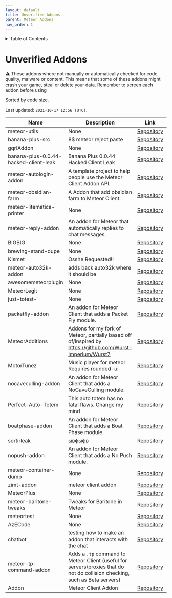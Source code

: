```yaml
---
layout: default
title: Unverified Addons
parent: Meteor Addons
nav_order: 1
---
```


<!-- START doctoc generated TOC please keep comment here to allow auto update -->
<!-- DON'T EDIT THIS SECTION, INSTEAD RE-RUN doctoc TO UPDATE -->
<details>
<summary>Table of Contents</summary>

- [Unverified Addons](#unverified-addons)

</details>
<!-- END doctoc generated TOC please keep comment here to allow auto update -->

# Unverified Addons
<div class="text-yellow-200">
⚠ These addons where not manually or automatically checked for code quality, malware or content. This means that some of these addons might crash your game, steal or delete your data. Remember to screen each addon before using
</div>

Sorted by code size.

Last updated: `2021-10-17 12:56 (UTC)`.

| Name | Description | Link | Authors |
| --- | --- | --- | --- |
| meteor-utils | None | [Repository](https://github.com/kkllffaa/meteor-utils) | kkllffaa |
| banana-plus-src | 8$ meteor reject paste | [Repository](https://github.com/EurekaEffect/banana-plus-src) | EurekaEffect |
| gqrlAddon | None | [Repository](https://github.com/kyv3-v2/gqrlAddon) | kyv3-v2 |
| banana-plus-0.0.44-hacked-client-leak | Banana Plus 0.0.44 Hacked Client Leak | [Repository](https://github.com/ItsNautilus/banana-plus-0.0.44-hacked-client-leak) | ItsNautilus |
| meteor-autologin-addon | A template project to help people use the Meteor Client Addon API. | [Repository](https://github.com/SpwCode/meteor-autologin-addon) | SpwCode |
| meteor-obsidian-farm | A Addon that add obsidian farm to Meteor Client. | [Repository](https://github.com/VoidCyborg/meteor-obsidian-farm) | VoidCyborg |
| meteor-litematica-printer | None | [Repository](https://github.com/kkllffaa/meteor-litematica-printer) | kkllffaa |
| meteor-reply-addon | An addon for Meteor that automatically replies to chat messages. | [Repository](https://github.com/vitrack/meteor-reply-addon) | vitrack |
| BIGBIG | None | [Repository](https://github.com/oyzipfile/BIGBIG) | oyzipfile |
| brewing-stand-dupe | None | [Repository](https://github.com/nbtm-sh/brewing-stand-dupe) | nbtm-sh |
| Kismet | Osshe Requested!! | [Repository](https://github.com/WoBo-wow/Kismet) | WoBo-wow |
| meteor-auto32k-addon | adds back auto32k where it should be | [Repository](https://github.com/HENRYMARTIN5/meteor-auto32k-addon) | HENRYMARTIN5 |
| awesomemeteorplugin | None | [Repository](https://github.com/unfidelity/awesomemeteorplugin) | unfidelity |
| MeteorLegit | None | [Repository](https://github.com/Drakesdrs/MeteorLegit) | Drakesdrs |
| just-totest- | None | [Repository](https://github.com/Dasyat1s/just-totest-) | Dasyat1s |
| packetfly-addon | An addon for Meteor Client that adds a Packet Fly module. | [Repository](https://github.com/hashalite/packetfly-addon) | hashalite |
| MeteorAdditions | Addons for my fork of Meteor, partially based off of/inspired by https://github.com/Wurst-Imperium/Wurst7 | [Repository](https://github.com/JFronny/MeteorAdditions) | JFronny |
| MotorTunez | Music player for meteor. Requires rounded-ui | [Repository](https://github.com/JFronny/MotorTunez) | JFronny |
| nocaveculling-addon | An addon for Meteor Client that adds a NoCaveCulling module. | [Repository](https://github.com/hashalite/nocaveculling-addon) | hashalite |
| Perfect-Auto-Totem | This auto totem has no fatal flaws. Change my mind | [Repository](https://github.com/l1tecorejz/Perfect-Auto-Totem) | l1tecorejz |
| boatphase-addon | An addon for Meteor Client that adds a Boat Phase module. | [Repository](https://github.com/hashalite/boatphase-addon) | hashalite |
| sortirleak | ывфыфв | [Repository](https://github.com/iacher/sortirleak) | iacher |
| nopush-addon | An addon for Meteor Client that adds a No Push module. | [Repository](https://github.com/hashalite/nopush-addon) | hashalite |
| meteor-container-dump | None | [Repository](https://github.com/AntiCope/meteor-container-dump) | AntiCope |
| zimt-addon | meteor client addon | [Repository](https://github.com/PiPaPo4/zimt-addon) | PiPaPo4 |
| MeteorPlus | None | [Repository](https://github.com/JohanDevv/MeteorPlus) | JohanDevv |
| meteor-baritone-tweaks | Tweaks for Baritone in Meteor | [Repository](https://github.com/nothub/meteor-baritone-tweaks) | nothub |
| meteortest | None | [Repository](https://github.com/Dancam38/meteortest) | Dancam38 |
| AzECode | None | [Repository](https://github.com/AzEdownload/AzECode) | AzEdownload |
| chatbot | testing how to make an addon that interacts with the chat | [Repository](https://github.com/0sleep/chatbot) | 0sleep |
| meteor-tp-command-addon | Adds a `.tp` command to Meteor Client (useful for servers/proxies that do not do collision checking, such as Beta servers) | [Repository](https://github.com/CWKevo/meteor-tp-command-addon) | CWKevo |
| Addon | Meteor Client Addon | [Repository](https://github.com/memefinderr/Addon) | memefinderr |